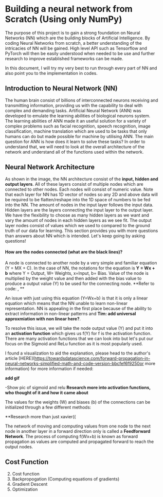 # Building a neural network from Scratch (Using only NumPy)

The purpose of this project is to gain a strong foundation on Neural Networks (NN) which are the building blocks of Artificial Intelligence. By coding Neural Networks from scratch, a better understanding of the intricacies of NN will be gained. High level API such as Tensorflow and PyTorch will then be easily understood when needed to be use and further research to improve established frameworks can be made.

In this document, I will try my very best to run through every part of NN and also point you to the implementation in codes.

## Introduction to Neural Network (NN)

The human brain consist of billions of interconnected neurons receiving and transmitting information, providing us with the capability to deal with complex and demanding tasks. Artificial Neural Network (ANN) was developed to emulate the learning abilities of biological neurons system. The learning abilities of ANN made it an useful solution for a variety of complex problems such as facial recognition, speech recognition, image classification, machine translation which are used to be tasks that only humans can do but made possible for machine by utilising ANN. The main question for ANN is how does it learn to solve these tasks? In order to understand that, we will need to look at the overall architecture of the network and understand all of the functions used within the network.

## Neural Network Architecture

As shown in the image, the NN architecture consist of the **input, hidden and output layers**. All of these layers consist of multiple nodes which are connected to other nodes. Each nodes will consist of numeric value. Note that each layer for NN has 1D vector of nodes so any 2D and above data will be required to be flatten/reshape into the 1D space of numbers to be fed into the NN. The amount of nodes in the input layer follows the input data. Hidden layers are the layers connecting the input layer to the output layer. We have the flexibility to choose as many hidden layers as we want and vary the amount of nodes in each hidden layers as we see fit. The output layer nodes consist of values which we used to compared to the ground truth of our data for learning. This section provides you with more questions than answers about NN which is intended. Let's keep going by asking questions!

#### How are the nodes connected (what are the black lines)?

A node is connected to another node by a very simple and familiar equation (Y = MX + C). In the case of NN, the notations for the equation is **Y = Wx + b**  where  Y = Output, W= Weights, x=Input, b= Bias. Value of the node is multiplied by the weight value and then added with the bias value to produce a output value (Y) to be used for the connecting node. **Refer to code: , **

An issue with just using this equation (Y=Wx+b) is that it is only a linear equation which means that the NN unable to learn non-linear representation. NN is appealing in the first place because of the ability to extract information in non-linear patterns and **Tim: add universal approxmiation with non linear here?**.

To resolve this issue, we will take the node output value (Y) and put it into an **activation function** which gives us f(Y) for f is the activation function. There are many activation functions that we can look into but let's put our focus on the Sigmoid and ReLu function as it is most popularly used.


I found a visualization to aid the explanation, please head to the author's article [HERE](https://towardsdatascience.com/forward-propagation-in-neural-networks-simplified-math-and-code-version-bbcfef6f9250or more information) for more information if needed:

**add gif**


-Show pic of sigmoid and relu
**Research more into activation functions, who thought of it and how it came about**



The values for the weights (W) and biases (b) of the connections can be initialized through a few different methods:

**Research more than just xavier((

The network of moving and computing values from one node to the next node in another layer in a forward direction only is called a **Feedforward Network**. The process of computing f(Wx+b) is known as forward propagation as values are computed and propagated forward to reach the output nodes.




## Cost Function


 2. Cost function
 3. Backpropogation (Computing equations of gradients)
 4. Gradient Descent 
 5. Optimization

